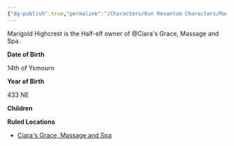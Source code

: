 ```yaml
---
{"dg-publish":true,"permalink":"/Characters/Kun Revantum Characters/Marigold Highcrest/"}
---
```


Marigold Highcrest is the Half-elf owner of @Ciara's Grace, Massage and Spa.

**Date of Birth**

14th of Ysmourn

**Year of Birth**

433 NE

**Children**

**Ruled Locations**

- [Ciara's Grace, Massage and Spa](/w/ambr-yn-jacklerogue89/a/ciara-s-grace2C-massage-and-spa-landmark)